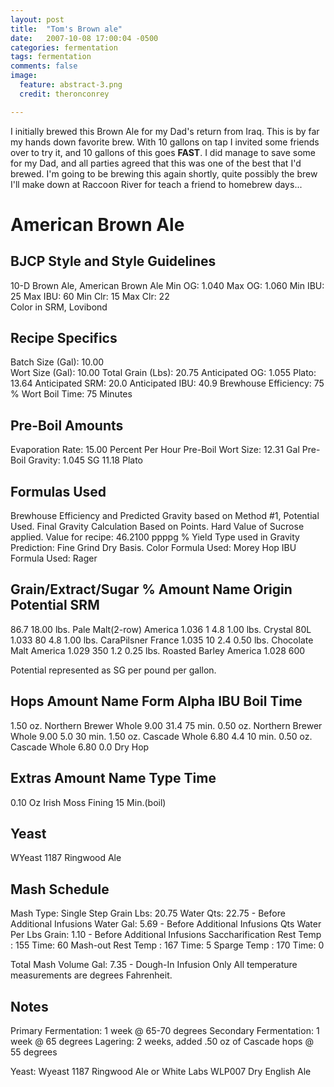 ```yaml
---
layout: post
title:  "Tom's Brown ale"
date:   2007-10-08 17:00:04 -0500
categories: fermentation
tags: fermentation
comments: false
image:
  feature: abstract-3.png
  credit: theronconrey

---
```


I initially brewed this Brown Ale for my Dad's return from Iraq.  This is by far my hands down favorite brew.  With 10 gallons on tap I invited some friends over to try it, and 10 gallons of this goes **FAST**. I did manage to save some for my Dad, and all parties agreed that this was one of the best that I'd brewed.  I'm going to be brewing this again shortly, quite possibly the brew I'll make down at Raccoon River for teach a friend to homebrew days...



# American Brown Ale

BJCP Style and Style Guidelines
--------------
10-D  Brown Ale, American Brown Ale
Min OG:  1.040   Max OG:  1.060
Min IBU:    25   Max IBU:    60
Min Clr:    15   Max Clr:    22  
Color in SRM, Lovibond

Recipe Specifics
----------------
Batch Size (Gal):        10.00    
Wort Size (Gal):          10.00
Total Grain (Lbs):       20.75
Anticipated OG:          1.055    Plato: 13.64
Anticipated SRM:          20.0
Anticipated IBU:          40.9
Brewhouse Efficiency:       75 %
Wort Boil Time:             75    Minutes

Pre-Boil Amounts
----------------
Evaporation Rate:      15.00    Percent Per Hour
Pre-Boil Wort Size:   12.31    Gal
Pre-Boil Gravity:      1.045    SG          11.18 Plato

Formulas Used
-------------
Brewhouse Efficiency and Predicted Gravity based on Method #1, Potential Used.
Final Gravity Calculation Based on Points.
Hard Value of Sucrose applied. Value for recipe: 46.2100 ppppg
% Yield Type used in Gravity Prediction: Fine Grind Dry Basis.
Color Formula Used:   Morey
Hop IBU Formula Used: Rager

Grain/Extract/Sugar
   %     Amount     Name      Origin        Potential SRM
--------------
 86.7    18.00 lbs. Pale Malt(2-row) America        1.036      1
4.8     1.00 lbs. Crystal 80L                       1.033     80
4.8     1.00 lbs. CaraPilsner   France         1.035     10
2.4     0.50 lbs. Chocolate Malt   America        1.029    350
1.2     0.25 lbs. Roasted Barley America        1.028    600

Potential represented as SG per pound per gallon.

Hops
Amount     Name            Form  Alpha  IBU  Boil Time
 ----------------------------
1.50 oz.    Northern Brewer    Whole 9.00  31.4  75 min.
0.50 oz.    Northern Brewer    Whole 9.00   5.0  30 min.
1.50 oz.    Cascade              Whole 6.80   4.4  10 min.
0.50 oz.    Cascade              Whole 6.80   0.0  Dry Hop

Extras
Amount      Name      Type    Time
-----------------------------
0.10 Oz     Irish Moss Fining 15 Min.(boil)

Yeast
-----
WYeast 1187 Ringwood Ale

Mash Schedule
-------------
Mash Type: Single Step
Grain Lbs:   20.75
Water Qts:   22.75 - Before Additional Infusions
Water Gal:    5.69 - Before Additional Infusions
Qts Water Per Lbs Grain: 1.10 - Before Additional Infusions
Saccharification Rest Temp : 155  Time:  60
Mash-out Rest Temp :         167  Time:   5
Sparge Temp :                170  Time:   0

Total Mash Volume Gal: 7.35 - Dough-In Infusion Only
All temperature measurements are degrees Fahrenheit.
 
Notes
-----
Primary Fermentation:  1 week @ 65-70 degrees
Secondary Fermentation:  1 week @ 65 degrees
Lagering:  2 weeks, added .50 oz of Cascade hops @ 55 degrees
 
Yeast:  Wyeast 1187 Ringwood Ale or White Labs WLP007 Dry English Ale
